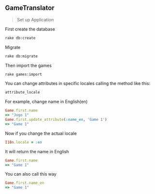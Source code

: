 GameTranslator
--------------

> Set up Application

First create the database
```bash
rake db:create
```
Migrate
```bash
rake db:migrate
```
Then import the games
```bash
rake games:import
```

You can change attributes in specific locales calling the method like this: 
```ruby
attribute_locale
```
For example, change name in English(en)
```ruby
Game.first.name
=> "Jogo 1"
Game.first.update_attribute(:name_en, 'Game 1')
=> "Game 1"
```
Now if you change the actual locale
```ruby
I18n.locale = :en
```
It will return the name in English
```ruby
Game.first.name
=> "Game 1"
```
You can also call this way
```ruby
Game.first.name_en
=> "Game 1"
```
